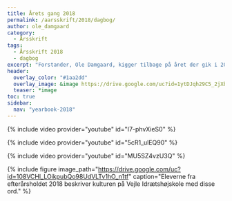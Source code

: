```yaml
---
title: Årets gang 2018
permalink: /aarsskrift/2018/dagbog/
author: ole_damgaard
category:
  - Årsskrift
tags:
  - Årsskrift 2018
  - dagbog
excerpt: "Forstander, Ole Damgaard, kigger tilbage på året der gik i 2018 - og ser frem mod 2019."
header:
  overlay_color: "#1aa2dd"
  overlay_image: &image https://drive.google.com/uc?id=1ytDJqh29C5_2jXbyocc0FFtQEa3Zc6m4
  teaser: *image
toc: true
sidebar:
  nav: "yearbook-2018"
---
```


{% include video provider="youtube" id="I7-phvXieS0" %}

{% include video provider="youtube" id="5cR1_ulEQ90" %}

{% include video provider="youtube" id="MU5SZ4vzU3Q" %}


{% include figure image_path="https://drive.google.com/uc?id=108VCHl_LOikpubQo98UdVLTv1hO_n1tf" caption="Eleverne fra efterårsholdet 2018 beskriver kulturen på Vejle Idrætshøjskole med disse ord." %}